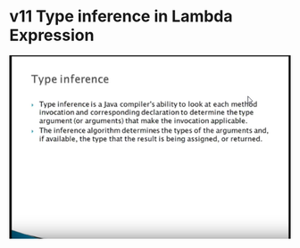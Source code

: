 # v11 Type inference in Lambda Expression


![alt text](https://github.com/pawanmandhan/1-Java8-LambdaExpressionandFunctionalInterface/blob/master/img/v11/type_inference_in_lamda_expression-1.png)
